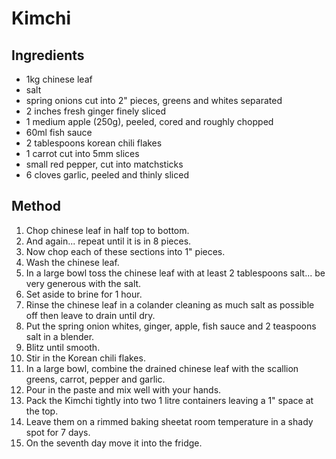 # Kimchi

## Ingredients

- 1kg chinese leaf
- salt
- spring onions cut into 2" pieces, greens and whites separated
- 2 inches fresh ginger finely sliced
- 1 medium apple (250g), peeled, cored and roughly chopped
- 60ml fish sauce
- 2 tablespoons korean chili flakes
- 1 carrot cut into 5mm slices
- small red pepper, cut into matchsticks
- 6 cloves garlic, peeled and thinly sliced

## Method

1. Chop chinese leaf in half top to bottom.
2. And again... repeat until it is in 8 pieces.
3. Now chop each of these sections into 1" pieces.
4. Wash the chinese leaf.
5. In a large bowl toss the chinese leaf with at least 2 tablespoons salt... be very generous with the salt.
6. Set aside to brine for 1 hour.
7. Rinse the chinese leaf in a colander cleaning as much salt as possible off then leave to drain until dry.
8. Put the spring onion whites, ginger, apple, fish sauce and 2 teaspoons salt in a blender.
9. Blitz until smooth.
10. Stir in the Korean chili flakes.
11. In a large bowl, combine the drained chinese leaf with the scallion greens, carrot, pepper and garlic.
12. Pour in the paste and mix well with your hands.
13. Pack the Kimchi tightly into two 1 litre containers leaving a 1" space at the top.
14. Leave them on a rimmed baking sheetat room temperature in a shady spot for 7 days.
15. On the seventh day move it into the fridge.
